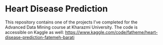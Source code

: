 # Heart Disease Prediction
This repository contains one of the projects I’ve completed for the Advanced Data Mining course at Kharazmi University.
The code is accessible on Kaggle as well:
https://www.kaggle.com/code/fatheme/heart-disease-prediction-fatemeh-barati
